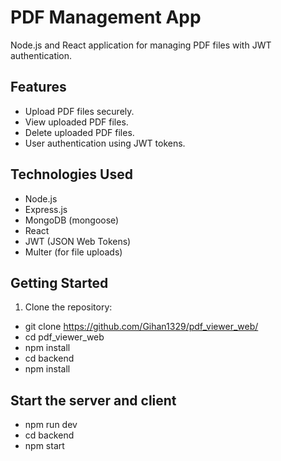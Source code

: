 # PDF Management App

Node.js and React application for managing PDF files with JWT authentication.

## Features

- Upload PDF files securely.
- View uploaded PDF files.
- Delete uploaded PDF files.
- User authentication using JWT tokens.

## Technologies Used

- Node.js
- Express.js
- MongoDB (mongoose)
- React
- JWT (JSON Web Tokens)
- Multer (for file uploads)

## Getting Started

1. Clone the repository:
- git clone https://github.com/Gihan1329/pdf_viewer_web/
- cd pdf_viewer_web
- npm install
- cd backend
- npm install
## Start the server and client
- npm run dev
- cd backend
- npm start

